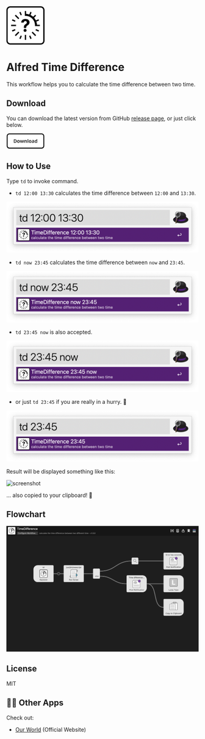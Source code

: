 <img src="./asset/logo.png" alt="logo" width="100">

# Alfred Time Difference

This workflow helps you to calculate the time difference between two time.

## Download

You can download the latest version from GitHub [release page](https://github.com/owfdr/alfred-time-difference/releases), or just click below.

<a href="https://github.com/owfdr/alfred-time-difference/releases/download/1.0.0/TimeDifference.alfredworkflow" download>
  <img src="./asset/download.png" alt="logo" width="100">
</a>

## How to Use

Type `td` to invoke command.

- `td 12:00 13:30` calculates the time difference between `12:00` and `13:30`.

![screenshot](asset/td_1200_1330.png)

- `td now 23:45` calculates the time difference between `now` and `23:45`.

![screenshot](asset/td_now_2345.png)

- `td 23:45 now` is also accepted.

![screenshot](asset/td_2345_now.png)

- or just `td 23:45` if you are really in a hurry. 💨

![screenshot](asset/td_2345.png)

Result will be displayed something like this:

![screenshot](asset/sample_result.png)

... also copied to your clipboard! 🎉

## Flowchart

![screenshot](asset/workflow.png)

## License

MIT

## 🧑‍💻 Other Apps

Check out:

- [Our World](https://ourworld.center/apps) (Official Website)
